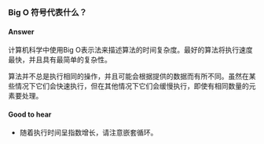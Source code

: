 ### Big O 符号代表什么？

#### Answer

计算机科学中使用Big O表示法来描述算法的时间复杂度。最好的算法将执行速度最快，并且具有最简单的复杂性。

算法并不总是执行相同的操作，并且可能会根据提供的数据而有所不同。虽然在某些情况下它们会快速执行，但在其他情况下它们会缓慢执行，即使有相同数量的元素要处理。

#### Good to hear

* 随着执行时间呈指数增长，请注意嵌套循环。
